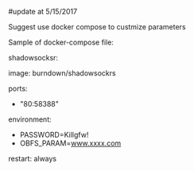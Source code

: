 #update at 5/15/2017 


Suggest use docker compose to custmize parameters

Sample of docker-compose file:

shadowsocksr:

image: burndown/shadowsockrs

ports:

- "80:58388"

environment:

- PASSWORD=Killgfw!
- OBFS_PARAM=www.xxxx.com

restart: always
